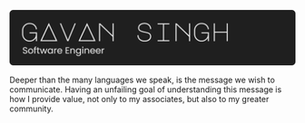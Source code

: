 [![Gavan Singh](https://raw.githubusercontent.com/gavanitrate/gavanitrate/master/gavansingh-header.png "Gavan Singh")](https://gavans.work/)

Deeper than the many languages we speak,
is the message we wish to communicate.
Having an unfailing goal of understanding this message
is how I provide value, not only to my associates,
but also to my greater community.